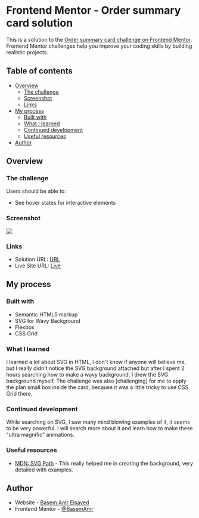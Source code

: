 # Frontend Mentor - Order summary card solution

This is a solution to the [Order summary card challenge on Frontend Mentor](https://www.frontendmentor.io/challenges/order-summary-component-QlPmajDUj). Frontend Mentor challenges help you improve your coding skills by building realistic projects. 

## Table of contents

- [Overview](#overview)
  - [The challenge](#the-challenge)
  - [Screenshot](#screenshot)
  - [Links](#links)
- [My process](#my-process)
  - [Built with](#built-with)
  - [What I learned](#what-i-learned)
  - [Continued development](#continued-development)
  - [Useful resources](#useful-resources)
- [Author](#author)

## Overview

### The challenge

Users should be able to:

- See hover states for interactive elements

### Screenshot

![](https://i.ibb.co/q506gs8/screenshot.png)

### Links

- Solution URL: [URL](https://www.frontendmentor.io/solutions/order-summary-card-svg-wavy-background-MGGu-JQB_)
- Live Site URL: [Live](https://basemamr.github.io/Order-summary-component-challenge-hub/)

## My process

### Built with

- Semantic HTML5 markup
- SVG for Wavy Background
- Flexbox
- CSS Grid

### What I learned

I learned a lot about SVG in HTML, I don't know if anyone will believe me, but I really didn't notice the SVG background attached but after I spent 2 hours searching how to make a wavy background.
I drew the SVG background myself.
The challenge was also [challenging] for me to apply the plan small box inside the card, because it was a little tricky to use CSS Grid there.

### Continued development

While searching on SVG, I saw many mind blowing examples of it, it seems to be very powerful.
I will search more about it and learn how to make these "ultra magnific" animations.

### Useful resources

- [MDN: SVG Path](https://developer.mozilla.org/en-US/docs/Web/SVG/Tutorial/Paths) - This really helped me in creating the background, very detailed with examples.

## Author

- Website - [Basem Amr Elsayed](https://basemamr.github.io/homepage)
- Frontend Mentor - [@BasemAmr](https://www.frontendmentor.io/profile/BasemAmr)
